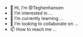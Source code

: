 - 👋 Hi, I’m @Teghenhansen
- 👀 I’m interested in ...
- 🌱 I’m currently learning ...
- 💞️ I’m looking to collaborate on ...
- 📫 How to reach me ...

<!---
Teghenhansen/Teghenhansen is a ✨ special ✨ repository because its `README.md` (this file) appears on your GitHub profile.
You can click the Preview link to take a look at your changes.
--->
